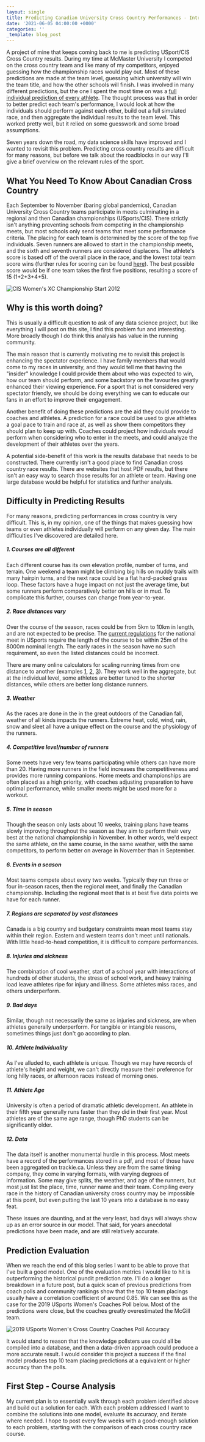 ```yaml
---
layout: single
title: Predicting Canadian University Cross Country Performances - Introduction
date: '2021-06-05 04:00:00 +0000'
categories: ''
_template: blog_post
---
```




A project of mine that keeps coming back to me is predicting USport/CIS Cross Country results. During my time at McMaster University I competed on the cross country team and like many of my competitors, enjoyed guessing how the championship races would play out. Most of these predictions are made at the team level, guessing which university will win the team title, and how the other schools will finish. I was involved in many different predictions, but the one I spent the most time on was a [full individual prediction of every athlete](https://web.archive.org/web/20131105103135/http://www.trackie.com/track-and-field/Forum/cis-and-conference-individual-team-predictor/9714/1/ "CIS and Conference Individual Team Predictor"). The thought process was that in order to better predict each team's performance, I would look at how the individuals should perform against each other, build out a full simulated race, and then aggregate the individual results to the team level. This worked pretty well, but it relied on some guesswork and some broad assumptions.

Seven years down the road, my data science skills have improved and I wanted to revisit this problem. Predicting cross country results are difficult for many reasons, but before we talk about the roadblocks in our way I'll give a brief overview on the relevant rules of the sport.

## What You Need To Know About Canadian Cross Country

Each September to November (baring global pandemics), Canadian University Cross Country teams participate in meets culminating in a regional and then Canadian championships (USports/CIS). There strictly isn't anything preventing schools from competing in the championship meets, but most schools only send teams that meet some performance criteria. The placing for each team is determined by the score of the top five individuals. Seven runners are allowed to start in the championship meets, and the sixth and seventh runners are considered displacers. The athlete's score is based off of the overall place in the race, and the lowest total team score wins (further rules for scoring can be found [here](https://usports.ca/uploads/hq/Playing_Regs/2020-21/200721_Playing_Regulations_Cross_Country_%28W%26M%29_ENG.pdf)). The best possible score would be if one team takes the first five positions, resulting a score of 15 (1+2+3+4+5).

![](/uploads/cis2012wxc.gif "CIS Women's XC Championship Start 2012")

## Why is this worth doing?

This is usually a difficult question to ask of any data science project, but like everything I will post on this site, I find this problem fun and interesting.  More broadly though I do think this analysis has value in the running community.

The main reason that is currently motivating me to revisit this project is enhancing the spectator experience. I have family members that would come to my races in university, and they would tell me that having the "insider" knowledge I could provide them about who was expected to win, how our team should perform, and some backstory on the favourites greatly enhanced their viewing experience. For a sport that is not considered very spectator friendly, we should be doing everything we can to educate our fans in an effort to improve their engagement.

Another benefit of doing these predictions are the aid they could provide to coaches and athletes. A prediction for a race could be used to give athletes a goal pace to train and race at, as well as show them competitors they should plan to keep up with. Coaches could project how individuals would perform when considering who to enter in the meets, and could analyze the development of their athletes over the years.

A potential side-benefit of this work is the results database that needs to be constructed. There currently isn't a good place to find Canadian cross country race results. There are websites that host PDF results, but there isn't an easy way to search those results for an athlete or team. Having one large database would be helpful for statistics and further analysis.

## Difficulty in Predicting Results

For many reasons, predicting performances in cross country is very difficult. This is, in my opinion, one of the things that makes guessing how teams or even athletes individually will perform on any given day. The main difficulties I've discovered are detailed here.

##### **1. Courses are all different**

Each different course has its own elevation profile, number of turns, and terrain. One weekend a team might be climbing big hills on muddy trails with many hairpin turns, and the next race could be a flat hard-packed grass loop. These factors have a huge impact on not just the average time, but some runners perform comparatively better on hills or in mud. To complicate this further, courses can change from year-to-year.

##### **2. Race distances vary**

Over the course of the season, races could be from 5km to 10km in length, and are not expected to be precise. The [current regulations](https://usports.ca/uploads/hq/Playing_Regs/2020-21/200721_Playing_Regulations_Cross_Country_%28W%26M%29_ENG.pdf "USports XC Regulations") for the national meet in USports require the length of the course to be within 25m of the 8000m nominal length. The early races in the season have no such requirement, so even the listed distances could be incorrect.

There are many online calculators for scaling running times from one distance to another (examples [1](), [2](https://runsmartproject.com/calculator/), [3](https://lukehumphreyrunning.com/hmmcalculator/race_equivalency_calculator.php)). They work well in the aggregate, but at the individual level, some athletes are better tuned to the shorter distances, while others are better long distance runners.

##### **3. Weather**

As the races are done in the in the great outdoors of the Canadian fall, weather of all kinds impacts the runners. Extreme heat, cold, wind, rain, snow and sleet all have a unique effect on the course and the physiology of the runners.

##### **4. Competitive level/number of runners**

Some meets have very few teams participating while others can have more than 20. Having more runners in the field increases the competitiveness and provides more running  companions. Home meets and championships are often placed as a high priority, with coaches adjusting preparation to have optimal performance, while smaller meets might be used more for a workout.

##### **5. Time in season**

Though the season only lasts about 10 weeks, training plans have teams slowly improving throughout the season as they aim to perform their very best at the national championship in November. In other words, we'd expect the same athlete, on the same course, in the same weather, with the same competitors, to perform better on average in November than in September.

##### **6. Events in a season**

Most teams compete about every two weeks. Typically they run three or four in-season races, then the regional meet, and finally the Canadian championship. Including the regional meet that is at best five data points we have for each runner.

##### **7. Regions are separated by vast distances**

Canada is a big country and budgetary constraints mean most teams stay within their region. Eastern and western teams don't meet until nationals. With little head-to-head competition, it is difficult to compare performances.

##### **8. Injuries and sickness**

The combination of cool weather, start of a school year with interactions of hundreds of other students, the stress of school work, and heavy training load leave athletes ripe for injury and illness. Some athletes miss races, and others underperform.

##### **9. Bad days**

Similar, though not necessarily the same as injuries and sickness, are when athletes generally underperform. For tangible or intangible reasons, sometimes things just don't go according to plan.

##### **10. Athlete Individuality**

As I've alluded to, each athlete is unique. Though we may have records of athlete's height and weight, we can't directly measure their preference for long hilly races, or afternoon races instead of morning ones.

##### **11. Athlete Age**

University is often a period of dramatic athletic development. An athlete in their fifth year generally runs faster than they did in their first year. Most athletes are of the same age range, though PhD students can be significantly older.

##### **12. Data**

The data itself is another monumental hurdle in this process. Most meets have a record of the performances stored in a pdf, and most of those have been aggregated on trackie.ca. Unless they are from the same timing company, they come in varying formats, with varying degrees of information. Some may give splits, the weather, and age of the runners, but most just list the place, time, runner name and their team. Compiling every race in the history of Canadian university cross country may be impossible at this point, but even putting the last 10 years into a database is no easy feat.

These issues are daunting, and at the very least, bad days will always show up as an error source in our model. That said, for years anecdotal predictions have been made, and are still relatively accurate.

## Prediction Evaluation

When we reach the end of this blog series I want to be able to prove that I've built a good model. One of the evaluation metrics I would like to hit is outperforming the historical pundit prediction rate. I'll do a longer breakdown in a future post, but a quick scan of previous predictions from coach polls and community rankings show that the top 10 team placings usually have a correlation coefficient of around 0.85. We can see this as the case for the 2019 USports Women's Coaches Poll below. Most of the predictions were close, but the coaches greatly overestimated the McGill team.

![](/uploads/2019-usports-women-s-cross-country-coaches-poll-accuracy.png "2019 USports Women's Cross Country Coaches Poll Accuracy")

It would stand to reason that the knowledge pollsters use could all be compiled into a database, and then a data-driven approach could produce a more accurate result. I would consider this project a success if the final model produces top 10 team placing predictions at a equivalent or higher accuracy than the polls.

## First Step - Course Analysis

My current plan is to essentially walk through each problem identified above and build out a solution for each. With each problem addressed I want to combine the solutions into one model, evaluate its accuracy, and iterate where needed. I hope to post every few weeks with a good-enough solution to each problem, starting with the comparison of each cross country race course.
